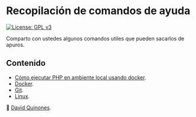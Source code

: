# Recopilación de comandos de ayuda 
[![License: GPL v3](https://img.shields.io/badge/License-GPLv3-blue.svg)](https://www.gnu.org/licenses/gpl-3.0)

Comparto con ustedes algunos comandos utiles que pueden sacarlos de apuros.

## Contenido

- [Cómo ejecutar PHP en ambiente local usando docker](Docker/Ejecutar_php_ambiente_local_usando_docker.md).
- [Docker](Docker/Comandos_docker.md). 
- [Git](Git/Comandos_git.md).
- [Linux](Linux/Comandos_linux.md).


:gift: [David Quinones]( https://github.com/dqblanco).
